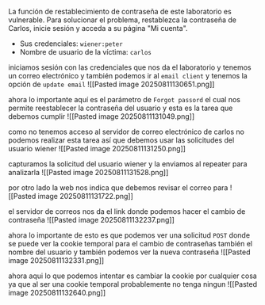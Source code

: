 La función de restablecimiento de contraseña de este laboratorio es vulnerable. Para solucionar el problema, restablezca la contraseña de Carlos, inicie sesión y acceda a su página "Mi cuenta".

- Sus credenciales: `wiener:peter`
- Nombre de usuario de la víctima: `carlos`

iniciamos sesión con las credenciales que nos da el laboratorio y tenemos un correo electrónico y también podemos ir al `email client` y tenemos la opción de `update email`
![[Pasted image 20250811130651.png]]

ahora lo importante aquí es el parámetro de `Forgot passord` el cual nos permite reestablecer la contraseña del usuario y esta es la tarea que debemos cumplir
![[Pasted image 20250811131049.png]]

como no tenemos acceso al servidor de correo electrónico de carlos no podemos realizar esta tarea así que debemos usar las solicitudes del usuario wiener
![[Pasted image 20250811131250.png]]

capturamos la solicitud del usuario wiener y la enviamos al repeater para analizarla
![[Pasted image 20250811131528.png]]

por otro lado la web nos indica que debemos revisar el correo para 
![[Pasted image 20250811131722.png]]

el servidor de correos nos da el link donde podemos hacer el cambio de contraseña
![[Pasted image 20250811132237.png]]

ahora lo importante de esto es que podemos ver una solicitud `POST` donde se puede ver la cookie temporal para el cambio de contraseñas también el nombre del usuario y también podemos ver la nueva contraseña
![[Pasted image 20250811132331.png]]

ahora aqui lo que podemos intentar es cambiar la cookie por cualquier cosa ya que al ser una cookie temporal probablemente no tenga ningun 
![[Pasted image 20250811132640.png]]